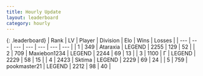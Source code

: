 ```yaml
---
title: Hourly Update
layout: leaderboard
category: hourly
---
```


{: .leaderboard}
| Rank | LV | Player | Division | Elo | Wins | Losses |
| --- | --- | --- | --- | --- | --- | --- |
| <span data-change="0">1</span> | 349 | <span title="ID: 745153">Ataraxia</span> | LEGEND | <span data-change="0">2255</span> | <span data-change="0">129</span> | <span data-change="0">52</span> |
| <span data-change="0">2</span> | 709 | <span title="ID: 410122">Maxiebon1234</span> | LEGEND | <span data-change="0">2244</span> | <span data-change="0">69</span> | <span data-change="0">13</span> |
| <span data-change="0">3</span> | 1100 | <span title="ID: 512212">Г</span> | LEGEND | <span data-change="0">2229</span> | <span data-change="0">58</span> | <span data-change="0">15</span> |
| <span data-change="0">4</span> | 2423 | <span title="ID: 353063">Sktima</span> | LEGEND | <span data-change="0">2229</span> | <span data-change="0">69</span> | <span data-change="0">24</span> |
| <span data-change="0">5</span> | 759 | <span title="ID: 652474">pookmaster21</span> | LEGEND | <span data-change="0">2212</span> | <span data-change="0">98</span> | <span data-change="0">40</span> |